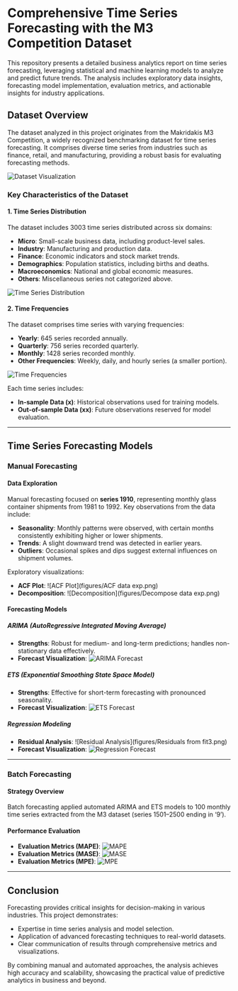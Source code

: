 
# Comprehensive Time Series Forecasting with the M3 Competition Dataset

This repository presents a detailed business analytics report on time series forecasting, leveraging statistical and machine learning models to analyze and predict future trends. The analysis includes exploratory data insights, forecasting model implementation, evaluation metrics, and actionable insights for industry applications.

## Dataset Overview

The dataset analyzed in this project originates from the Makridakis M3 Competition, a widely recognized benchmarking dataset for time series forecasting. It comprises diverse time series from industries such as finance, retail, and manufacturing, providing a robust basis for evaluating forecasting methods.

![Dataset Visualization](figures/dataset_visualization.png)

### Key Characteristics of the Dataset

#### 1. Time Series Distribution
The dataset includes 3003 time series distributed across six domains:
- **Micro**: Small-scale business data, including product-level sales.
- **Industry**: Manufacturing and production data.
- **Finance**: Economic indicators and stock market trends.
- **Demographics**: Population statistics, including births and deaths.
- **Macroeconomics**: National and global economic measures.
- **Others**: Miscellaneous series not categorized above.

![Time Series Distribution](figures/time_series_distribution.png)

#### 2. Time Frequencies
The dataset comprises time series with varying frequencies:
- **Yearly**: 645 series recorded annually.
- **Quarterly**: 756 series recorded quarterly.
- **Monthly**: 1428 series recorded monthly.
- **Other Frequencies**: Weekly, daily, and hourly series (a smaller portion).

![Time Frequencies](figures/time_frequencies.png)

Each time series includes:
- **In-sample Data (x)**: Historical observations used for training models.
- **Out-of-sample Data (xx)**: Future observations reserved for model evaluation.

---

## Time Series Forecasting Models

### Manual Forecasting

#### Data Exploration
Manual forecasting focused on **series 1910**, representing monthly glass container shipments from 1981 to 1992. Key observations from the data include:
- **Seasonality**: Monthly patterns were observed, with certain months consistently exhibiting higher or lower shipments.
- **Trends**: A slight downward trend was detected in earlier years.
- **Outliers**: Occasional spikes and dips suggest external influences on shipment volumes.

Exploratory visualizations:
- **ACF Plot**: ![ACF Plot](figures/ACF data exp.png)
- **Decomposition**: ![Decomposition](figures/Decompose data exp.png)

#### Forecasting Models

##### ARIMA (AutoRegressive Integrated Moving Average)
- **Strengths**: Robust for medium- and long-term predictions; handles non-stationary data effectively.
- **Forecast Visualization**: ![ARIMA Forecast](figures/arima_forecast.png)

##### ETS (Exponential Smoothing State Space Model)
- **Strengths**: Effective for short-term forecasting with pronounced seasonality.
- **Forecast Visualization**: ![ETS Forecast](figures/ets_forecast.png)

##### Regression Modeling
- **Residual Analysis**: ![Residual Analysis](figures/Residuals from fit3.png)
- **Forecast Visualization**: ![Regression Forecast](figures/regression_forecast.png)

---

### Batch Forecasting

#### Strategy Overview
Batch forecasting applied automated ARIMA and ETS models to 100 monthly time series extracted from the M3 dataset (series 1501–2500 ending in ‘9’).

#### Performance Evaluation
- **Evaluation Metrics (MAPE)**: ![MAPE](figures/evaluation_metrics_mape.png)
- **Evaluation Metrics (MASE)**: ![MASE](figures/evaluation_metrics_mase.png)
- **Evaluation Metrics (MPE)**: ![MPE](figures/evaluation_metrics_mpe.png)

---

## Conclusion

Forecasting provides critical insights for decision-making in various industries. This project demonstrates:
- Expertise in time series analysis and model selection.
- Application of advanced forecasting techniques to real-world datasets.
- Clear communication of results through comprehensive metrics and visualizations.

By combining manual and automated approaches, the analysis achieves high accuracy and scalability, showcasing the practical value of predictive analytics in business and beyond.
